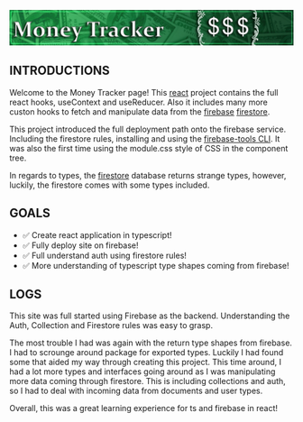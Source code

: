 ![Money Tracker](../assets/monetracker-splash.png)

## INTRODUCTIONS
[react-link]: https://reactjs.org/
[firebase-link]: https://firebase.google.com
[firestore-link]: https://firebase.google.com/docs/firestore
[firebasetools-link]: https://firebase.google.com/docs/cli

Welcome to the Money Tracker page! This [react][react-link] project contains the full react hooks, useContext and useReducer. Also it includes many more custon hooks to fetch and manipulate data from the [firebase][firebase-link] [firestore][firestore-link]. 

This project introduced the full deployment path onto the firebase service. Including the firestore rules, installing and using the [firebase-tools CLI][firebasetools-link]. It was also the first time using the module.css style of CSS in the component tree. 

In regards to types, the [firestore][firestore-link] database returns strange types, however, luckily, the firestore comes with some types included.

## GOALS
- ✅ Create react application in typescript!
- ✅ Fully deploy site on firebase!
- ✅ Full understand auth using firestore rules!
- ✅ More understanding of typescript type shapes coming from firebase! 

## LOGS
This site was full started using Firebase as the backend. Understanding the Auth, Collection and Firestore rules was easy to grasp. 

The most trouble I had was again with the return type shapes from firebase. I had to scrounge around package for exported types. Luckily I had found some that aided my way through creating this project. This time around, I had a lot more types and interfaces going around as I was manipulating more data coming through firestore. This is including collections and auth, so I had to deal with incoming data from documents and user types.

Overall, this was a great learning experience for ts and firebase in react!